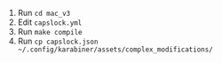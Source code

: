 1. Run `cd mac_v3`
2. Edit `capslock.yml`
3. Run `make compile`
4. Run `cp capslock.json ~/.config/karabiner/assets/complex_modifications/`